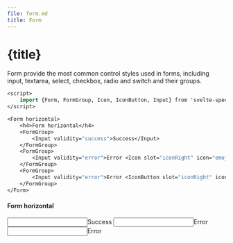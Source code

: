 ```yaml
---
file: form.md
title: Form
---
```


<script>
    import {Form, FormGroup, Icon, IconButton, Input} from '$lib'
</script>

# {title}

Form provide the most common control styles used in forms, including input, textarea, select, checkbox, radio and switch and their groups.

```sv
<script>
    import {Form, FormGroup, Icon, IconButton, Input} from 'svelte-spectre'
</script>

<Form horizontal>
    <h4>Form horizontal</h4>
    <FormGroup>
        <Input validity="success">Success</Input>
    </FormGroup>
    <FormGroup>
        <Input validity="error">Error <Icon slot="iconRight" icon="emoji" /></Input>
    </FormGroup>
    <FormGroup>
        <Input validity="error">Error <IconButton slot="iconRight" icon="emoji" /></Input>
    </FormGroup>
</Form>
```

<Form horizontal>
    <h4>Form horizontal</h4>
    <FormGroup>
        <Input validity="success">Success</Input>
    </FormGroup>
    <FormGroup>
        <Input validity="error">Error <Icon slot="iconRight" icon="emoji" /></Input>
    </FormGroup>
    <FormGroup>
        <Input validity="error">Error <IconButton slot="iconRight" icon="emoji" /></Input>
    </FormGroup>
</Form>
